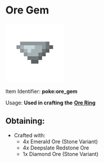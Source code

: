 # Ore Gem

![poke\_ore\_gem](https://github.com/ItsMePok/PFE/blob/wikiAssets/wikiMain/ore_gem.png?raw=true)

Item Identifier: **poke:ore\_gem**

Usage: **Used in crafting the** [**Ore Ring**](https://github.com/ItsMePok/PFE/wiki/Ore-Ring)

## Obtaining:

* Crafted with:
  * 4x Emerald Ore (Stone Variant)
  * 4x Deepslate Redstone Ore
  * 1x Diamond Ore (Stone Variant)
